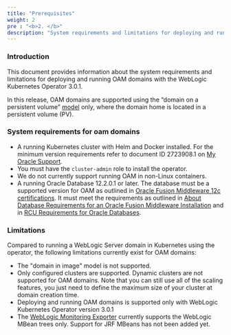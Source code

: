 ```yaml
---
title: "Prerequisites"
weight: 2
pre : "<b>2. </b>"
description: "System requirements and limitations for deploying and running an OAM domain home"
---
```


### Introduction

This document provides information about the system requirements and limitations for deploying and running OAM domains with the WebLogic Kubernetes Operator 3.0.1.

In this release, OAM domains are supported using the “domain on a persistent volume”
[model](https://oracle.github.io/weblogic-kubernetes-operator/userguide/managing-domains/choosing-a-model/) only, where the domain home is located in a persistent volume (PV).

### System requirements for oam domains


* A running Kubernetes cluster with Helm and Docker installed. For the minimum version requirements refer to document ID 2723908.1 on [My Oracle Support](https://support.oracle.com).
* You must have the `cluster-admin` role to install the operator.
* We do not currently support running OAM in non-Linux containers.
* A running Oracle Database 12.2.0.1 or later. The database must be a supported version for OAM as outlined in [Oracle Fusion Middleware 12c certifications](https://www.oracle.com/technetwork/middleware/fmw-122140-certmatrix-5763476.xlsx). It must meet the requirements as outlined in [About Database Requirements for an Oracle Fusion Middleware Installation](http://www.oracle.com/pls/topic/lookup?ctx=fmw122140&id=GUID-4D3068C8-6686-490A-9C3C-E6D2A435F20A) and in [RCU Requirements for Oracle Databases](http://www.oracle.com/pls/topic/lookup?ctx=fmw122140&id=GUID-35B584F3-6F42-4CA5-9BBB-116E447DAB83).

### Limitations

Compared to running a WebLogic Server domain in Kubernetes using the operator, the
following limitations currently exist for OAM domains:

* The "domain in image" model is not supported.
* Only configured clusters are supported.  Dynamic clusters are not supported for
  OAM domains.  Note that you can still use all of the scaling features,
  you just need to define the maximum size of your cluster at domain creation time.
* Deploying and running OAM domains is supported only with WebLogic Kubernetes Operator version 3.0.1
* The [WebLogic Monitoring Exporter](https://github.com/oracle/weblogic-monitoring-exporter)
  currently supports the WebLogic MBean trees only.  Support for JRF MBeans has not
  been added yet.

